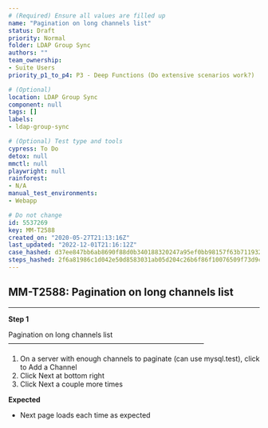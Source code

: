 ```yaml
---
# (Required) Ensure all values are filled up
name: "Pagination on long channels list"
status: Draft
priority: Normal
folder: LDAP Group Sync
authors: ""
team_ownership: 
- Suite Users
priority_p1_to_p4: P3 - Deep Functions (Do extensive scenarios work?)

# (Optional)
location: LDAP Group Sync
component: null
tags: []
labels: 
- ldap-group-sync

# (Optional) Test type and tools
cypress: To Do
detox: null
mmctl: null
playwright: null
rainforest: 
- N/A
manual_test_environments: 
- Webapp

# Do not change
id: 5537269
key: MM-T2588
created_on: "2020-05-27T21:13:16Z"
last_updated: "2022-12-01T21:16:12Z"
case_hashed: d37ee847bb6ab8690f88d0b340188320247a95ef0bb98157f63b71193233f651a222963b6a958222fcf8428a5c975957
steps_hashed: 2f6a81986c1d042e50d8583031ab05d204c26b6f86f10076509f73d9c760a58621965fbac8dbce36ba1d6ad05e162b31
---
```


<!-- (Auto-generated) Based on frontmatter's "key" and "name" -->

## MM-T2588: Pagination on long channels list

---

**Step 1**

Pagination on long channels list\
————————————————————————————

1. On a server with enough channels to paginate (can use mysql.test), click to Add a Channel
2. Click Next at bottom right
3. Click Next a couple more times

**Expected**

- Next page loads each time as expected

